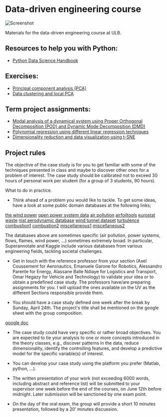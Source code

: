 # Data-driven engineering course

![Screenshot](logoulb.gif)

Materials for the data-driven engineering course at ULB.

## Resources to help you with Python:

- [Python Data Science Handbook](https://jakevdp.github.io/PythonDataScienceHandbook/)

## Exercises:

- [Principal component analysis (PCA)](PCA/)
- [Data clustering and local PCA](clustering-and-local-PCA/)

## Term project assignments:

- [Modal analysis of a dynamical system using Proper Orthogonal Decomposition (POD) and Dynamic Mode Decomposition (DMD)](assignments/modal-analysis)
- [Polynomial regression using different linear regression techniques](assignments/regression)
- [Dimensionality reduction and data visualization using t-SNE](assignments/t-SNE)

## Project rules

The objective of the case study is for you to get familiar with some of the techniques presented in class and maybe to discover other ones for a problem of interest. The case study should be calibrated not to exceed 30 hours of personal work per student (for a group of 3 students, 90 hours).

What to do in practice.


* Think ahead of a problem you would like to tackle. To get some ideas, have a look at some public domain databases at the following links;

[the wind power](https://www.thewindpower.net/index.php)
[open power system data](https://open-power-system-data.org)
[air pollution](https://www.eea.europa.eu/themes/air/explore-air-pollution-data)
[airfoiltools](http://airfoiltools.com/search/index?m%5Bgrp%5D=naca4d&m%5Bsort%5D=1)
[eurostat waste](https://ec.europa.eu/eurostat/web/waste/data/database)
[nist aerodynamic database](https://www.nist.gov/el/materials-and-structural-systems-division-73100/nist-aerodynamic-database)
[wind tunnel dataset](https://mi-pub.cen.uni-hamburg.de/index.php?id=433)
[turbulence](http://turbulence.pha.jhu.edu)
[combustion1](https://tnfworkshop.org)
[combustion2](https://www.adelaide.edu.au/cet/isfworkshop/)
[miscellaneous1](https://blog.superannotate.com/public-datasets-for-machine-learning/?utm_term=&utm_campaign=Annotation_Search_New_Segmented&utm_source=adwords&utm_medium=ppc&hsa_acc=7527629942&hsa_cam=14073003037&hsa_grp=128022413461&hsa_ad=569775348928&hsa_src=g&hsa_tgt=dsa-392284169515&hsa_kw=&hsa_mt=&hsa_net=adwords&hsa_ver=3&gclid=CjwKCAjw_tWRBhAwEiwALxFPoQvcjuxfOZiVg8rQC-EnFQz7SeIwnqD_-KIMfDUxkvDw1LL46uIMxBoC5zgQAvD_BwE)
[miscellaneous2](https://www.kaggle.com/datasets)


The databases above are sometimes specific (air pollution, power systems, flows, flames, wind power, …) sometimes extremely broad. In particular, Superannotate and Kaggle include various databases from various engineering fields, tackling societal challenges.


* Get in touch with the reference professor from your section (Axel Coussement for Aeronautics, Emanuele Garone for Robotics, Alessandro Parente for Energy, Alassane Balle Ndiaye for Logistics and Transport, Omar Hegazy for Vehicle and Technology) to validate your idea or to obtain a predefined case study. The professors have/are preparing assignments for you. I will upload the ones available on the UV as the different Sections responsible provide them.

* You should have a case study defined one week after the break by Sunday, April 24th. The project's title shall be mentioned on the google sheet with the group composition.

[google doc](https://docs.google.com/spreadsheets/d/1les4X_3NVrY7DEkPClPfQKUUp91RAgRNJx0bHpRaEbs/edit?usp=drivesdk)

* The case study could have very specific or rather broad objectives. You are expected to tie your analysis to one or more concepts introduced in the theory classes, e.g., discover patterns in the data, reduce dimensionality, identify the controlling features, and develop a predictive model for the specific variable(s) of interest.

* You can develop your case study using the platform you prefer (Matlab, python, …).

* The written presentation of your work (not exceeding 6000 words, including abstract and reference list) will be submitted to your supervisor one week before the end of the courses, on June 12th before midnight. Later submission will be sanctioned by one exam point.

* On the day of the oral exam, the group will provide a short 10 minutes presentation, followed by a 20’ minutes discussion.
